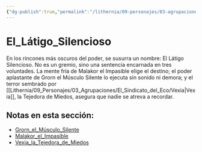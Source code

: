 ```yaml
---
{"dg-publish":true,"permalink":"/lithernia/09-personajes/03-agrupaciones/el-latigo-silencioso/home/"}
---
```


# El_Látigo_Silencioso

En los rincones más oscuros del poder, se susurra un nombre: El Látigo Silencioso. No es un gremio, sino una sentencia encarnada en tres voluntades. La mente fría de Malakor el Impasible elige el destino; el poder aplastante de Grorn el Músculo Silente lo ejecuta sin sonido ni demora; y el terror sembrado por [[Lithernia/09_Personajes/03_Agrupaciones/El_Sindicato_del_Eco/Vexia\|Vexia]], la Tejedora de Miedos, asegura que nadie se atreva a recordar.

## Notas en esta sección:
- [Grorn_el_Músculo_Silente](./Grorn_el_Músculo_Silente.md)
- [Malakor_el_Impasible](./Malakor_el_Impasible.md)
- [Vexia_la_Tejedora_de_Miedos](./Vexia_la_Tejedora_de_Miedos.md)

